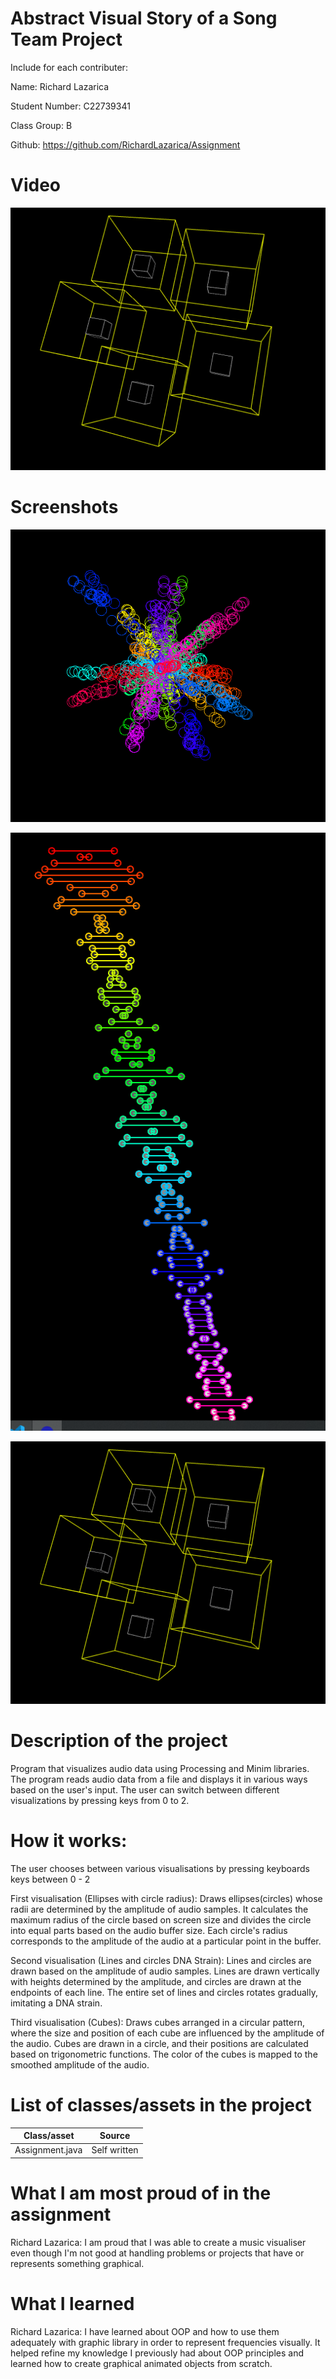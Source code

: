 # Abstract Visual Story of a Song Team Project

Include for each contributer:

Name: Richard Lazarica

Student Number: C22739341
 
Class Group: B

Github: https://github.com/RichardLazarica/Assignment

# Video

[![YouTube](https://github.com/RichardLazarica/Assignment/blob/master/java/data/ThreeVisuals.PNG)](https://www.youtube.com/watch?v=nitplYxNNro)

# Screenshots

![First Visual](https://github.com/RichardLazarica/Assignment/blob/master/java/data/FirstVisual.PNG)


![Second Visual](https://github.com/RichardLazarica/Assignment/blob/master/java/data/SecondVisual.PNG)


![Third Visual](https://github.com/RichardLazarica/Assignment/blob/master/java/data/ThreeVisuals.PNG)

# Description of the project
Program that visualizes audio data using Processing and Minim libraries.
The program reads audio data from a file and displays it in various ways based on the user's input.
The user can switch between different visualizations by pressing keys from 0 to 2.

# How it works:
The user chooses between various visualisations by pressing keyboards keys between 0 - 2

First visualisation (Ellipses with circle radius): 
Draws ellipses(circles) whose radii are determined by the amplitude of audio samples.
It calculates the maximum radius of the circle based on screen size and divides the circle into equal parts based on the audio buffer size.
Each circle's radius corresponds to the amplitude of the audio at a particular point in the buffer.


Second visualisation (Lines and circles DNA Strain):
Lines and circles are drawn based on the amplitude of audio samples.
Lines are drawn vertically with heights determined by the amplitude, and circles are drawn at the endpoints of each line.
The entire set of lines and circles rotates gradually, imitating a DNA strain.

Third visualisation (Cubes):
Draws cubes arranged in a circular pattern, where the size and position of each cube are influenced by the amplitude of the audio.
Cubes are drawn in a circle, and their positions are calculated based on trigonometric functions.
The color of the cubes is mapped to the smoothed amplitude of the audio.


# List of classes/assets in the project

| Class/asset | Source |
|-----------|-----------|
| Assignment.java | Self written |


# What I am most proud of in the assignment

Richard Lazarica: I am proud that I was able to create a music visualiser even though I'm not good at handling problems or projects that have or represents something graphical.

# What I learned

Richard Lazarica: I have learned about OOP and how to use them adequately with graphic library in order to represent frequencies visually. It helped refine my knowledge I previously had about OOP principles and learned how to create graphical animated objects from scratch.

